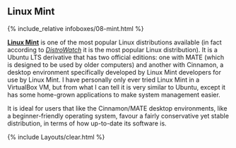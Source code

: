 ## Linux Mint
{% include_relative infoboxes/08-mint.html %}

[**Linux Mint**](https://linuxmint.com/) is one of the most popular Linux distributions available (in fact according to [*DistroWatch*](http://distrowatch.com/) it is the most popular Linux distribution). It is a Ubuntu LTS derivative that has two official editions: one with MATE (which is designed to be used by older computers) and another with Cinnamon, a desktop environment specifically developed by Linux Mint developers for use by Linux Mint. I have personally only ever tried Linux Mint in a VirtualBox VM, but from what I can tell it is very similar to Ubuntu, except it has some home-grown applications to make system management easier.

It is ideal for users that like the Cinnamon/MATE desktop environments, like a beginner-friendly operating system, favour a fairly conservative yet stable distribution, in terms of how up-to-date its software is.

{% include Layouts/clear.html %}
